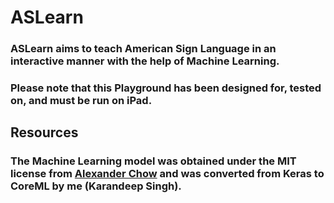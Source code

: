  # ASLearn 
 
 ### ASLearn aims to teach American Sign Language in an interactive manner with the help of Machine Learning.
 ### Please note that this Playground has been designed for, tested on, and must be run on iPad.
 
 ## Resources 
 ### The Machine Learning model was obtained under the MIT license from [Alexander Chow](https://github.com/AlexanderChow9333/ASL-Recognition) and was converted from Keras to CoreML by me (Karandeep Singh).
